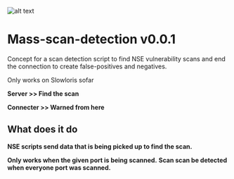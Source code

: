 ![alt text](http://leonvoerman.nl/github/detect.png)

# Mass-scan-detection v0.0.1
Concept for a scan detection script to find NSE vulnerability scans and end the connection to create false-positives and negatives.

Only works on Slowloris sofar

**Server >> Find the scan**

**Connecter >> Warned from here**

## What does it do
**NSE scripts send data that is being picked up to find the scan.**

**Only works when the given port is being scanned.**
**Scan scan be detected when everyone port was scanned.**
